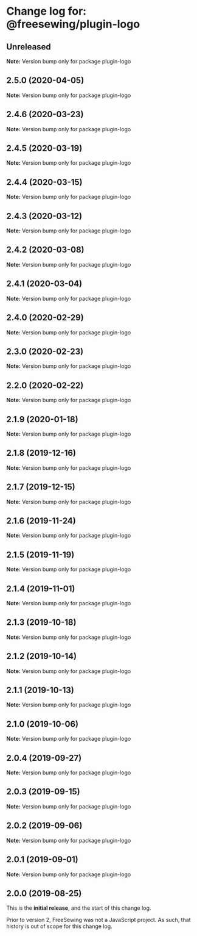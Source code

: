 # Change log for: @freesewing/plugin-logo


## Unreleased

**Note:** Version bump only for package plugin-logo


## 2.5.0 (2020-04-05)

**Note:** Version bump only for package plugin-logo


## 2.4.6 (2020-03-23)

**Note:** Version bump only for package plugin-logo


## 2.4.5 (2020-03-19)

**Note:** Version bump only for package plugin-logo


## 2.4.4 (2020-03-15)

**Note:** Version bump only for package plugin-logo


## 2.4.3 (2020-03-12)

**Note:** Version bump only for package plugin-logo


## 2.4.2 (2020-03-08)

**Note:** Version bump only for package plugin-logo


## 2.4.1 (2020-03-04)

**Note:** Version bump only for package plugin-logo


## 2.4.0 (2020-02-29)

**Note:** Version bump only for package plugin-logo


## 2.3.0 (2020-02-23)

**Note:** Version bump only for package plugin-logo


## 2.2.0 (2020-02-22)

**Note:** Version bump only for package plugin-logo


## 2.1.9 (2020-01-18)

**Note:** Version bump only for package plugin-logo


## 2.1.8 (2019-12-16)

**Note:** Version bump only for package plugin-logo


## 2.1.7 (2019-12-15)

**Note:** Version bump only for package plugin-logo


## 2.1.6 (2019-11-24)

**Note:** Version bump only for package plugin-logo


## 2.1.5 (2019-11-19)

**Note:** Version bump only for package plugin-logo


## 2.1.4 (2019-11-01)

**Note:** Version bump only for package plugin-logo


## 2.1.3 (2019-10-18)

**Note:** Version bump only for package plugin-logo


## 2.1.2 (2019-10-14)

**Note:** Version bump only for package plugin-logo


## 2.1.1 (2019-10-13)

**Note:** Version bump only for package plugin-logo


## 2.1.0 (2019-10-06)

**Note:** Version bump only for package plugin-logo


## 2.0.4 (2019-09-27)

**Note:** Version bump only for package plugin-logo


## 2.0.3 (2019-09-15)

**Note:** Version bump only for package plugin-logo


## 2.0.2 (2019-09-06)

**Note:** Version bump only for package plugin-logo


## 2.0.1 (2019-09-01)

**Note:** Version bump only for package plugin-logo




## 2.0.0 (2019-08-25)

This is the **initial release**, and the start of this change log.

Prior to version 2, FreeSewing was not a JavaScript project.
As such, that history is out of scope for this change log.
